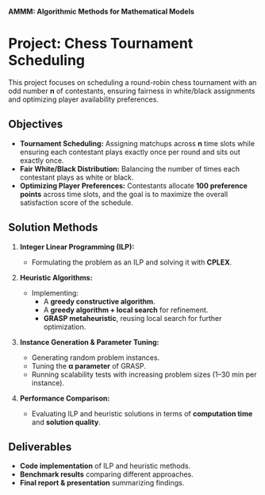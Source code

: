 **AMMM: Algorithmic Methods for Mathematical Models**

# Project: Chess Tournament Scheduling  

This project focuses on scheduling a round-robin chess tournament with an odd number **n** of contestants, ensuring fairness in white/black assignments and optimizing player availability preferences.  

## Objectives  

- **Tournament Scheduling:** Assigning matchups across **n** time slots while ensuring each contestant plays exactly once per round and sits out exactly once.  
- **Fair White/Black Distribution:** Balancing the number of times each contestant plays as white or black.  
- **Optimizing Player Preferences:** Contestants allocate **100 preference points** across time slots, and the goal is to maximize the overall satisfaction score of the schedule.  

## Solution Methods  

1. **Integer Linear Programming (ILP):**  
   - Formulating the problem as an ILP and solving it with **CPLEX**.  

2. **Heuristic Algorithms:**  
   - Implementing:  
     - A **greedy constructive algorithm**.  
     - A **greedy algorithm + local search** for refinement.  
     - **GRASP metaheuristic**, reusing local search for further optimization.  

3. **Instance Generation & Parameter Tuning:**  
   - Generating random problem instances.  
   - Tuning the **α parameter** of GRASP.  
   - Running scalability tests with increasing problem sizes (1–30 min per instance).  

4. **Performance Comparison:**  
   - Evaluating ILP and heuristic solutions in terms of **computation time** and **solution quality**.  

## Deliverables  

- **Code implementation** of ILP and heuristic methods.  
- **Benchmark results** comparing different approaches.  
- **Final report & presentation** summarizing findings.  
